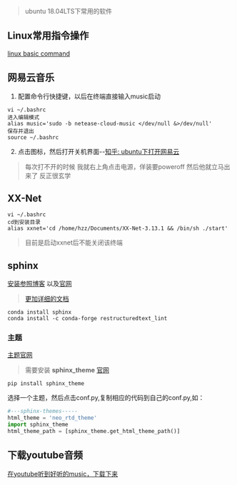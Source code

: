 
> ubuntu 18.04LTS下常用的软件




## Linux常用指令操作

[linux basic command](linux-common-command.md)



## 网易云音乐

1. 配置命令行快捷键，以后在终端直接输入music启动

```
vi ~/.bashrc
进入编辑模式
alias music='sudo -b netease-cloud-music </dev/null &>/dev/null'
保存并退出
source ~/.bashrc
```

2. 点击图标，然后打开关机界面--[知乎: ubuntu下打开网易云](https://www.zhihu.com/question/277330447)

> 每次打不开的时候
我就右上角点击电源，佯装要poweroff
然后他就立马出来了
反正很玄学


## XX-Net


```
vi ~/.bashrc
cd到安装目录
alias xxnet='cd /home/hzz/Documents/XX-Net-3.13.1 && /bin/sh ./start'
```

> 目前是启动xxnet后不能关闭该终端


## sphinx

[安装参照博客](https://www.cnblogs.com/zhaojiedi1992/p/zhaojiedi_python_013_rst_spinx.html) 以及[官网](http://www.sphinx-doc.org/en/master/usage/quickstart.html)

> [更加详细的文档](https://docs.readthedocs.io/en/stable/intro/getting-started-with-sphinx.html#quick-start-video)


```
conda install sphinx
conda install -c conda-forge restructuredtext_lint 
```


### 主题

[主题官网](https://sphinx-themes.org/)

> 需要安装 **sphinx_theme** [官网](https://pypi.org/project/sphinx-theme/)

```bash
pip install sphinx_theme
```

选择一个主题，然后点击conf.py,复制相应的代码到自己的conf.py,如：

```python
#---sphinx-themes-----
html_theme = 'neo_rtd_theme'
import sphinx_theme
html_theme_path = [sphinx_theme.get_html_theme_path()]
```




## 下载youtube音频

[在youtube听到好听的music，下载下来](https://vubey.yt/)

